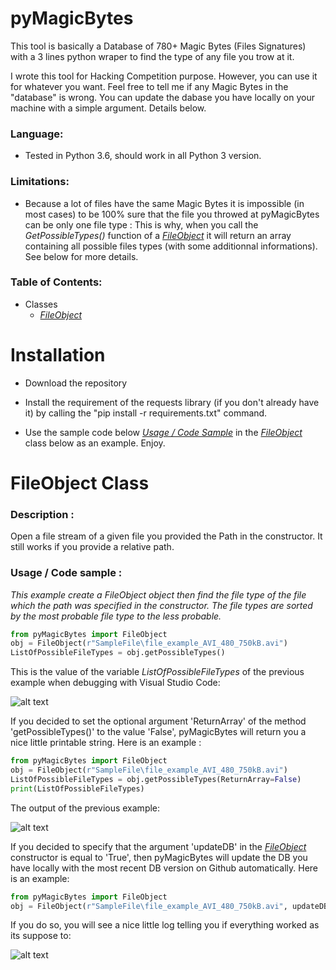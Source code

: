 # pyMagicBytes
This tool is basically a Database of 780+ Magic Bytes (Files Signatures) with a 3 lines python wraper to find the type of any file you trow at it.

I wrote this tool for Hacking Competition purpose. However, you can use it for whatever you want. Feel free to tell me if any Magic Bytes in the "database" is wrong. You can update the dabase you have locally on your machine with a simple argument. Details below.

### Language: ### 

- Tested in Python 3.6, should work in all Python 3 version.

### Limitations: ###

- Because a lot of files have the same Magic Bytes it is impossible (in most cases) to be 100% sure that the file you throwed at pyMagicBytes can be only one file type : This is why, when you call the *GetPossibleTypes()* function of a [*FileObject*](https://github.com/FanaticPythoner/pyMagicBytes#fileobject-class) it will return an array containing all possible files types (with some additionnal informations). See below for more details.


### Table of Contents: ###

- Classes
  - [*FileObject*](https://github.com/FanaticPythoner/pyMagicBytes#fileobject-class)
  
# Installation

- Download the repository

- Install the requirement of the requests library (if you don't already have it) by calling the "pip install -r requirements.txt" command.

- Use the sample code below [*Usage / Code Sample*](https://github.com/FanaticPythoner/pyMagicBytes#usage--code-sample-) in the [*FileObject*](https://github.com/FanaticPythoner/pyMagicBytes#fileobject-class) class below as an example. Enjoy.


# FileObject Class

### Description : ###
Open a file stream of a given file you provided the Path in the constructor. It still works if you provide a relative path.

### Usage / Code sample : ###
*This example create a FileObject object then find the file type of the file which the path was specified in the constructor. The file types are sorted by the most probable file type to the less probable.*
```python
from pyMagicBytes import FileObject
obj = FileObject(r"SampleFile\file_example_AVI_480_750kB.avi")
ListOfPossibleFileTypes = obj.getPossibleTypes()
```
This is the value of the variable *ListOfPossibleFileTypes* of the previous example when debugging with Visual Studio Code:

![alt text](https://i.imgur.com/Y1qB1RK.jpg)

If you decided to set the optional argument 'ReturnArray' of the method 'getPossibleTypes()' to the value 'False', pyMagicBytes will return you a nice little printable string. Here is an example :
```python
from pyMagicBytes import FileObject
obj = FileObject(r"SampleFile\file_example_AVI_480_750kB.avi")
ListOfPossibleFileTypes = obj.getPossibleTypes(ReturnArray=False)
print(ListOfPossibleFileTypes)
```
The output of the previous example:

![alt text](https://i.imgur.com/XLryca1.jpg)

If you decided to specify that the argument 'updateDB' in the [*FileObject*](https://github.com/FanaticPythoner/pyMagicBytes#fileobject-class) constructor is equal to 'True', then pyMagicBytes will update the DB you have locally with the most recent DB version on Github automatically. Here is an example:

```python
from pyMagicBytes import FileObject
obj = FileObject(r"SampleFile\file_example_AVI_480_750kB.avi", updateDB=True)
```

If you do so, you will see a nice little log telling you if  everything worked as its suppose to:

![alt text](https://i.imgur.com/eAca4i5.jpg)
